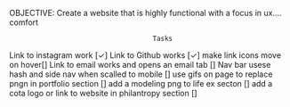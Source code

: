 OBJECTIVE: Create a website that is highly functional with a focus in ux.... comfort


                                        Tasks

Link to instagram work [✓]
Link to Github works [✓]
make link icons move on hover[]
Link to email works and opens an email tab []
Nav bar usese hash and side nav when scalled to mobile []
use gifs on page to replace pngn in portfolio section []
add a modeling png to life ex secton []
add a cota logo or link to website in philantropy section []

